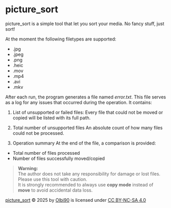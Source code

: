 # picture_sort
picture_sort is a simple tool that let you sort your media. No fancy stuff, just sort!

At the moment the following filetypes are supported:
- .jpg
- .jpeg
- .png
- .heic
- .mov
- .mp4
- .avi
- .mkv

After each run, the program generates a file named *error.txt*.
This file serves as a log for any issues that occurred during the operation. It contains:

1. List of unsupported or failed files:
Every file that could not be moved or copied will be listed with its full path.

2. Total number of unsupported files
An absolute count of how many files could not be processed.

3. Operation summary
At the end of the file, a comparison is provided:
- Total number of files processed
- Number of files successfully moved/copied

> **Warning:**  
> The author does not take any responsibility for damage or lost files. Please use this tool with caution.  
> It is strongly recommended to always use **copy mode** instead of **move** to avoid accidental data loss.

<a href="https://github.com/Olbi90/picture_sort">picture_sort</a> © 2025 by <a href="https://github.com/Olbi90">Olbi90</a> is licensed under <a href="https://creativecommons.org/licenses/by-nc-sa/4.0/">CC BY-NC-SA 4.0</a><img src="https://mirrors.creativecommons.org/presskit/icons/cc.svg" alt="" style="max-width: 1em;max-height:1em;margin-left: .2em;"><img src="https://mirrors.creativecommons.org/presskit/icons/by.svg" alt="" style="max-width: 1em;max-height:1em;margin-left: .2em;"><img src="https://mirrors.creativecommons.org/presskit/icons/nc.svg" alt="" style="max-width: 1em;max-height:1em;margin-left: .2em;"><img src="https://mirrors.creativecommons.org/presskit/icons/sa.svg" alt="" style="max-width: 1em;max-height:1em;margin-left: .2em;">
